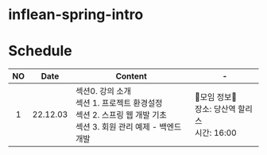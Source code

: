 # inflean-spring-intro

# Schedule

| NO  |   Date   | Content                                                                                                              | -                                                   |
| :-: | :------: | -------------------------------------------------------------------------------------------------------------------- | --------------------------------------------------- |
|  1  | 22.12.03 | 섹션0. 강의 소개<br>섹션 1. 프로젝트 환경설정<br>섹션 2. 스프링 웹 개발 기초<br>섹션 3. 회원 관리 예제 - 백엔드 개발 | 🤜모임 정보🤛<br>장소: 당산역 할리스<br>시간: 16:00 |
